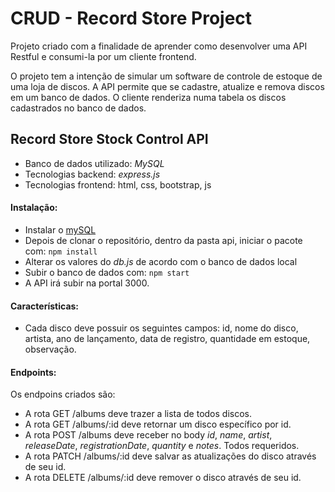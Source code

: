 # CRUD - Record Store Project

Projeto criado com a finalidade de aprender como desenvolver uma API Restful e consumi-la por um cliente frontend. 

O projeto tem a intenção de simular um software de controle de estoque de uma loja de discos.
A API permite que se cadastre, atualize e remova discos em um banco de dados. O cliente renderiza numa tabela os discos cadastrados no banco de dados.

## Record Store Stock Control API

- Banco de dados utilizado: _MySQL_
- Tecnologias backend: _express.js_
- Tecnologias frontend: html, css, bootstrap, js
  
#### Instalação:

- Instalar o [mySQL](https://dev.mysql.com/doc/mysql-installation-excerpt/8.0/en/windows-install-archive.html)
- Depois de clonar o repositório, dentro da pasta api, iniciar o pacote com: `npm install`
- Alterar os valores do _db.js_ de acordo com o banco de dados local 
- Subir o banco de dados com: `npm start`
- A API irá subir na portal 3000.

#### Características:
- Cada disco deve possuir os seguintes campos: id, nome do disco, artista, ano de lançamento, data de registro, quantidade em estoque, observação.

#### Endpoints:
Os endpoins criados são:

- A rota GET /albums deve trazer a lista de todos discos.
- A rota GET /albums/:id deve retornar um disco específico por id.
- A rota POST /albums deve receber no body _id_, _name_, _artist_, _releaseDate_, _registrationDate_, _quantity_ e _notes_. Todos requeridos.
- A rota PATCH /albums/:id deve salvar as atualizações do disco através de seu id.
- A rota DELETE /albums/:id deve remover o disco através de seu id. 
